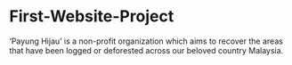 # First-Website-Project

‘Payung Hijau’ is a non-profit organization which aims to recover the areas that have been 
logged or deforested across our beloved country Malaysia.
